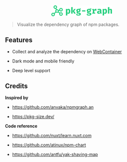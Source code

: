 <p align="center">
  <img style="width: 200px" src="https://raw.githubusercontent.com/yuyinws/pkg-graph.info/refs/heads/main/public/logo-2.svg">
</p>

> Visualize the dependency graph of npm packages.

## Features

-  Collect and analyze the dependency on [WebContainer](https://webcontainers.io/)

- Dark mode and mobile friendly

- Deep level support

## Credits

**Inspired by**

- https://github.com/anvaka/npmgraph.an

- https://pkg-size.dev/

**Code reference**

- https://github.com/nuxt/learn.nuxt.com

- https://github.com/atinux/npm-chart

- https://github.com/antfu/yak-shaving-map
